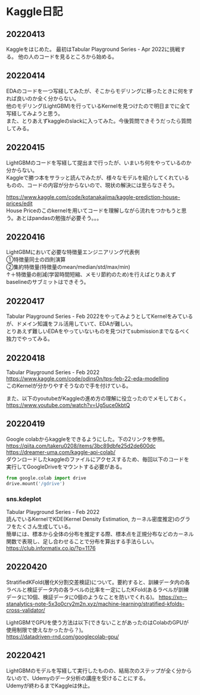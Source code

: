 # Kaggle日記
## 20220413
Kaggleをはじめた。
最初はTabular Playground Series - Apr 2022に挑戦する。
他の人のコードを見るところから始める。

## 20220414
EDAのコードを一つ写経してみたが、そこからモデリングに移ったときに何をすれば良いのか全く分からない。  
他のモデリング(LightGBM)を行っているKernelを見つけたので明日までに全て写経してみようと思う。  
また、とりあえずkaggleのslackに入ってみた。今後質問できそうだったら質問してみる。

## 20220415
LightGBMのコードを写経して提出まで行ったが、いまいち何をやっているのか分からない。  
Kaggleで勝つ本をサラッと読んでみたが、様々なモデルを紹介してくれているものの、コードの内容が分からないので、現状の解決には至らなさそう。  
  
https://www.kaggle.com/code/kotanakajima/kaggle-prediction-house-prices/edit  
House Priceのこのkernelを用いてコードを理解しながら流れをつかもうと思う。あとはpandasの勉強が必要そう。。。

## 20220416
LightGBMにおいて必要な特徴量エンジニアリング代表例  
①特徴量同士の四則演算  
②集約特徴量(特徴量のmean/median/std/max/min)  
↑＋特徴量の削減(学習時間短縮、メモリ節約のため)を行えばとりあえずbaselineのサブミットはできそう。

## 20220417
Tabular Playground Series - Feb 2022をやってみようとしてKernelをみているが、ドメイン知識をフル活用していて、EDAが難しい。  
とりあえず難しいEDAをやっていないものを見つけてsubmissionまでなるべく独力でやってみる。

## 20220418
Tabular Playground Series - Feb 2022  
https://www.kaggle.com/code/odins0n/tps-feb-22-eda-modelling  
このKernelが分かりやすそうなので手を付けている。

また、以下のyoutubeがKaggleの進め方の理解に役立ったのでメモしておく。  
https://www.youtube.com/watch?v=Ug5uce0kbtQ  

## 20220419
Google colabからkaggleをできるようにした。下の2リンクを参照。  
https://qiita.com/takeru0208/items/3bc89dbfe25d2de600dc  
https://dreamer-uma.com/kaggle-api-colab/  
ダウンロードしたkaggleのファイルにアクセスするため、毎回以下のコードを実行してGoogleDriveをマウントする必要がある。
```python
from google.colab import drive  
drive.mount('/gdrive')
```
### sns.kdeplot
Tabular Playground Series - Feb 2022  
読んでいるKernelでKDE(Kernel Density Estimation, カーネル密度推定)のグラフをたくさん生成している。  
簡単には、標本から全体の分布を推定する際、標本点を正規分布などのカーネル関数で表現し、足し合わせることで分布を算出する手法らしい。  
https://club.informatix.co.jp/?p=1176

## 20220420
StratifiedKFold(層化K分割交差検証)について。要約すると、訓練データ内の各ラベルと検証データ内の各ラベルの比率を一定にしたKFold(あるラベルが訓練データに10個、検証データに0個のようなことを防いでくれる)。
https://xn--stanalytics-note-5x3o0cry2m2n.xyz/machine-learning/stratified-kfolds-cross-validator/  
  
LightGBMでGPUを使う方法は以下(できないことがあったのはColabのGPUが使用制限で使えなかったから？)。  
https://datadriven-rnd.com/googlecolab-gpu/

##  20220421
LightGBMのモデルを写経して実行したものの、結局次のステップが全く分からないので、Udemyのデータ分析の講座を受けることにする。  
Udemyが終わるまでKaggleは休止。
